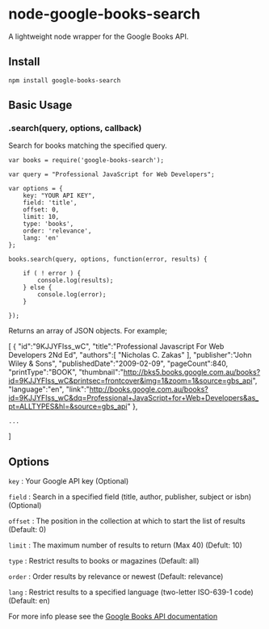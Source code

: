 # node-google-books-search

A lightweight node wrapper for the Google Books API.

## Install

    npm install google-books-search

## Basic Usage

### .search(query, options, callback)

Search for books matching the specified query.

	var books = require('google-books-search');

	var query = "Professional JavaScript for Web Developers";

	var options = {
		key: "YOUR API KEY",
		field: 'title',
		offset: 0,
		limit: 10,
		type: 'books',
		order: 'relevance',
		lang: 'en'
	};

	books.search(query, options, function(error, results) {
		
		if ( ! error ) {
			console.log(results);
		} else {
			console.log(error);
		}

	});

Returns an array of JSON objects. For example;

[
	{
		"id":"9KJJYFIss_wC",
		"title":"Professional Javascript For Web Developers 2Nd Ed",
		"authors":[
			"Nicholas C. Zakas"
		],
		"publisher":"John Wiley & Sons",
		"publishedDate":"2009-02-09",
		"pageCount":840,
		"printType":"BOOK",
		"thumbnail":"http://bks5.books.google.com.au/books?id=9KJJYFIss_wC&printsec=frontcover&img=1&zoom=1&source=gbs_api",
		"language":"en",
		"link":"http://books.google.com.au/books?id=9KJJYFIss_wC&dq=Professional+JavaScript+for+Web+Developers&as_pt=ALLTYPES&hl=&source=gbs_api"
	},

	...
	
]

## Options

`key` : Your Google API key (Optional)   

`field` : Search in a specified field (title, author, publisher, subject or isbn) (Optional)   

`offset` : The position in the collection at which to start the list of results (Default: 0)   

`limit` : The maximum number of results to return (Max 40) (Defult: 10)   

`type` : Restrict results to books or magazines (Default: all)   

`order` : Order results by relevance or newest (Default: relevance)   

`lang` : Restrict results to a specified language (two-letter ISO-639-1 code) (Default: en)   


For more info please see the [Google Books API documentation](http://code.google.com/apis/books/docs/v1/using.html)